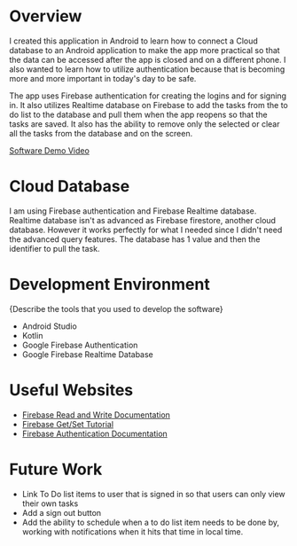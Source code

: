 # Overview

I created this application in Android to learn how to connect a Cloud database to an Android application to make the app more practical so that the data can be accessed after the app is closed and on a different phone. I also wanted to learn how to utilize authentication because that is becoming more and more important in today's day to be safe. 

The app uses Firebase authentication for creating the logins and for signing in. It also utilizes Realtime database on Firebase to add the tasks from the to do list to the database and pull them when the app reopens so that the tasks are saved. It also has the ability to remove only the selected or clear all the tasks from the database and on the screen.

[Software Demo Video](https://www.youtube.com/watch?v=bDVOFFLGhy0&ab_channel=KalebHings)

# Cloud Database

I am using Firebase authentication and Firebase Realtime database. Realtime database isn't as advanced as Firebase firestore, another cloud database. However it works perfectly for what I needed since I didn't need the advanced query features. The database has 1 value and then the identifier to pull the task. 

# Development Environment

{Describe the tools that you used to develop the software}
* Android Studio
* Kotlin
* Google Firebase Authentication
* Google Firebase Realtime Database

# Useful Websites

* [Firebase Read and Write Documentation](https://firebase.google.com/docs/database/android/read-and-write#kotlin+ktx)
* [Firebase Get/Set Tutorial](https://www.youtube.com/watch?v=rg5WToMepJQ&ab_channel=Dr.ParagShukla)
* [Firebase Authentication Documentation](https://firebase.google.com/docs/auth/android/start)

# Future Work

* Link To Do list items to user that is signed in so that users can only view their own tasks
* Add a sign out button
* Add the ability to schedule when a to do list item needs to be done by, working with notifications when it hits that time in local time.